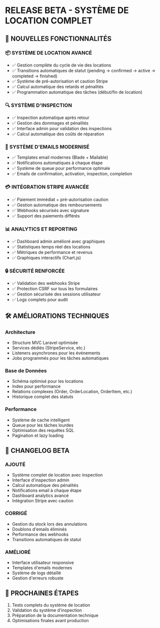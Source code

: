 # RELEASE BETA - SYSTÈME DE LOCATION COMPLET

## 🎯 NOUVELLES FONCTIONNALITÉS

### 📦 SYSTÈME DE LOCATION AVANCÉ
- ✅ Gestion complète du cycle de vie des locations
- ✅ Transitions automatiques de statut (pending → confirmed → active → completed → finished)
- ✅ Système de pré-autorisation et caution Stripe
- ✅ Calcul automatique des retards et pénalités
- ✅ Programmation automatique des tâches (début/fin de location)

### 🔍 SYSTÈME D'INSPECTION
- ✅ Inspection automatique après retour
- ✅ Gestion des dommages et pénalités
- ✅ Interface admin pour validation des inspections
- ✅ Calcul automatique des coûts de réparation

### 📧 SYSTÈME D'EMAILS MODERNISÉ
- ✅ Templates email modernes (Blade + Mailable)
- ✅ Notifications automatiques à chaque étape
- ✅ Système de queue pour performance optimale
- ✅ Emails de confirmation, activation, inspection, completion

### 💳 INTÉGRATION STRIPE AVANCÉE
- ✅ Paiement immédiat + pré-autorisation caution
- ✅ Gestion automatique des remboursements
- ✅ Webhooks sécurisés avec signature
- ✅ Support des paiements différés

### 📊 ANALYTICS ET REPORTING
- ✅ Dashboard admin amélioré avec graphiques
- ✅ Statistiques temps réel des locations
- ✅ Métriques de performance et revenus
- ✅ Graphiques interactifs (Chart.js)

### 🔒 SÉCURITÉ RENFORCÉE
- ✅ Validation des webhooks Stripe
- ✅ Protection CSRF sur tous les formulaires
- ✅ Gestion sécurisée des sessions utilisateur
- ✅ Logs complets pour audit

## 🛠️ AMÉLIORATIONS TECHNIQUES

### Architecture
- Structure MVC Laravel optimisée
- Services dédiés (StripeService, etc.)
- Listeners asynchrones pour les événements
- Jobs programmés pour les tâches automatiques

### Base de Données
- Schéma optimisé pour les locations
- Index pour performance
- Relations complexes (Order, OrderLocation, OrderItem, etc.)
- Historique complet des statuts

### Performance
- Système de cache intelligent
- Queue pour les tâches lourdes
- Optimisation des requêtes SQL
- Pagination et lazy loading

## 📝 CHANGELOG BETA

### AJOUTÉ
- Système complet de location avec inspection
- Interface d'inspection admin
- Calcul automatique des pénalités
- Notifications email à chaque étape
- Dashboard analytics avancé
- Intégration Stripe avec caution

### CORRIGÉ
- Gestion du stock lors des annulations
- Doublons d'emails éliminés
- Performance des webhooks
- Transitions automatiques de statut

### AMÉLIORÉ
- Interface utilisateur responsive
- Templates d'emails modernes
- Système de logs détaillé
- Gestion d'erreurs robuste

## 🎯 PROCHAINES ÉTAPES
1. Tests complets du système de location
2. Validation du système d'inspection
3. Préparation de la documentation technique
4. Optimisations finales avant production
